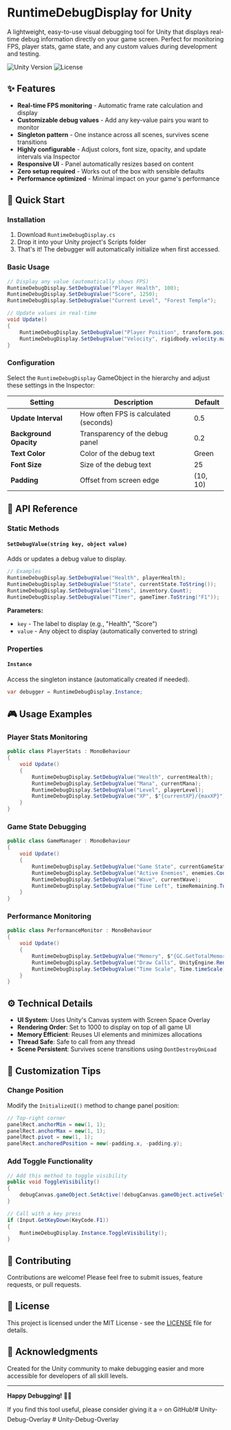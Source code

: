 # RuntimeDebugDisplay for Unity

A lightweight, easy-to-use visual debugging tool for Unity that displays real-time debug information directly on your game screen. Perfect for monitoring FPS, player stats, game state, and any custom values during development and testing.

![Unity Version](https://img.shields.io/badge/Unity-2021.3%2B-blue)
![License](https://img.shields.io/badge/License-MIT-green)

## ✨ Features

- **Real-time FPS monitoring** - Automatic frame rate calculation and display
- **Customizable debug values** - Add any key-value pairs you want to monitor
- **Singleton pattern** - One instance across all scenes, survives scene transitions
- **Highly configurable** - Adjust colors, font size, opacity, and update intervals via Inspector
- **Responsive UI** - Panel automatically resizes based on content
- **Zero setup required** - Works out of the box with sensible defaults
- **Performance optimized** - Minimal impact on your game's performance

## 🚀 Quick Start

### Installation

1. Download `RuntimeDebugDisplay.cs`
2. Drop it into your Unity project's Scripts folder
3. That's it! The debugger will automatically initialize when first accessed.

### Basic Usage

```csharp
// Display any value (automatically shows FPS)
RuntimeDebugDisplay.SetDebugValue("Player Health", 100);
RuntimeDebugDisplay.SetDebugValue("Score", 1250);
RuntimeDebugDisplay.SetDebugValue("Current Level", "Forest Temple");

// Update values in real-time
void Update()
{
    RuntimeDebugDisplay.SetDebugValue("Player Position", transform.position);
    RuntimeDebugDisplay.SetDebugValue("Velocity", rigidbody.velocity.magnitude.ToString("F2"));
}
```

### Configuration

Select the `RuntimeDebugDisplay` GameObject in the hierarchy and adjust these settings in the Inspector:

| Setting | Description | Default |
|---------|-------------|---------|
| **Update Interval** | How often FPS is calculated (seconds) | 0.5 |
| **Background Opacity** | Transparency of the debug panel | 0.2 |
| **Text Color** | Color of the debug text | Green |
| **Font Size** | Size of the debug text | 25 |
| **Padding** | Offset from screen edge | (10, 10) |

## 📖 API Reference

### Static Methods

#### `SetDebugValue(string key, object value)`
Adds or updates a debug value to display.

```csharp
// Examples
RuntimeDebugDisplay.SetDebugValue("Health", playerHealth);
RuntimeDebugDisplay.SetDebugValue("State", currentState.ToString());
RuntimeDebugDisplay.SetDebugValue("Items", inventory.Count);
RuntimeDebugDisplay.SetDebugValue("Timer", gameTimer.ToString("F1"));
```

**Parameters:**
- `key` - The label to display (e.g., "Health", "Score")
- `value` - Any object to display (automatically converted to string)

### Properties

#### `Instance`
Access the singleton instance (automatically created if needed).

```csharp
var debugger = RuntimeDebugDisplay.Instance;
```

## 🎮 Usage Examples

### Player Stats Monitoring
```csharp
public class PlayerStats : MonoBehaviour
{
    void Update()
    {
        RuntimeDebugDisplay.SetDebugValue("Health", currentHealth);
        RuntimeDebugDisplay.SetDebugValue("Mana", currentMana);
        RuntimeDebugDisplay.SetDebugValue("Level", playerLevel);
        RuntimeDebugDisplay.SetDebugValue("XP", $"{currentXP}/{maxXP}");
    }
}
```

### Game State Debugging
```csharp
public class GameManager : MonoBehaviour
{
    void Update()
    {
        RuntimeDebugDisplay.SetDebugValue("Game State", currentGameState);
        RuntimeDebugDisplay.SetDebugValue("Active Enemies", enemies.Count);
        RuntimeDebugDisplay.SetDebugValue("Wave", currentWave);
        RuntimeDebugDisplay.SetDebugValue("Time Left", timeRemaining.ToString("F1"));
    }
}
```

### Performance Monitoring
```csharp
public class PerformanceMonitor : MonoBehaviour
{
    void Update()
    {
        RuntimeDebugDisplay.SetDebugValue("Memory", $"{GC.GetTotalMemory(false) / 1024 / 1024}MB");
        RuntimeDebugDisplay.SetDebugValue("Draw Calls", UnityEngine.Rendering.FrameDebugger.enabled ? "N/A" : "Check Profiler");
        RuntimeDebugDisplay.SetDebugValue("Time Scale", Time.timeScale);
    }
}
```

## ⚙️ Technical Details

- **UI System**: Uses Unity's Canvas system with Screen Space Overlay
- **Rendering Order**: Set to 1000 to display on top of all game UI
- **Memory Efficient**: Reuses UI elements and minimizes allocations
- **Thread Safe**: Safe to call from any thread
- **Scene Persistent**: Survives scene transitions using `DontDestroyOnLoad`

## 🔧 Customization Tips

### Change Position
Modify the `InitializeUI()` method to change panel position:

```csharp
// Top-right corner
panelRect.anchorMin = new(1, 1);
panelRect.anchorMax = new(1, 1);
panelRect.pivot = new(1, 1);
panelRect.anchoredPosition = new(-padding.x, -padding.y);
```

### Add Toggle Functionality
```csharp
// Add this method to toggle visibility
public void ToggleVisibility()
{
    debugCanvas.gameObject.SetActive(!debugCanvas.gameObject.activeSelf);
}

// Call with a key press
if (Input.GetKeyDown(KeyCode.F1))
{
    RuntimeDebugDisplay.Instance.ToggleVisibility();
}
```

## 🤝 Contributing

Contributions are welcome! Please feel free to submit issues, feature requests, or pull requests.

## 📄 License

This project is licensed under the MIT License - see the [LICENSE](LICENSE) file for details.

## 🙏 Acknowledgments

Created for the Unity community to make debugging easier and more accessible for developers of all skill levels.

---

**Happy Debugging!** 🐛✨

If you find this tool useful, please consider giving it a ⭐ on GitHub!#   U n i t y - D e b u g - O v e r l a y  
 #   U n i t y - D e b u g - O v e r l a y  
 